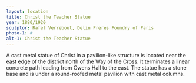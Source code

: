 ```yaml
---
layout: location
title: Christ the Teacher Statue
year: 1880/1920
sculptor: Rafel Verrebout, Delin Freres Foundry of Paris
photo-1: #
alt-1: Christ the Teacher Statue
---
```

A cast metal statue of Christ in a pavilion-like structure is located near the east edge of the district north of the Way of the Cross.  It terminates a linear concrete path leading from Owens Hall to the east. The statue has a stone base and is under a round-roofed metal pavilion with cast metal columns.
